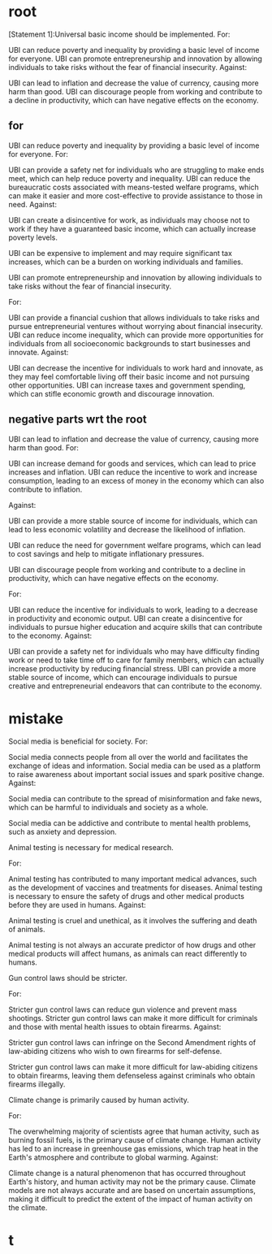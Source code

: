 

# root
[Statement 1]:Universal basic income should be implemented.
For:

UBI can reduce poverty and inequality by providing a basic level of income for everyone.
UBI can promote entrepreneurship and innovation by allowing individuals to take risks without the fear of financial insecurity.
Against:

UBI can lead to inflation and decrease the value of currency, causing more harm than good.
UBI can discourage people from working and contribute to a decline in productivity, which can have negative effects on the economy.



## for

UBI can reduce poverty and inequality by providing a basic level of income for everyone.
For:

UBI can provide a safety net for individuals who are struggling to make ends meet, which can help reduce poverty and inequality.
UBI can reduce the bureaucratic costs associated with means-tested welfare programs, which can make it easier and more cost-effective to provide assistance to those in need.
Against:

UBI can create a disincentive for work, as individuals may choose not to work if they have a guaranteed basic income, which can actually increase poverty levels.

UBI can be expensive to implement and may require significant tax increases, which can be a burden on working individuals and families.

UBI can promote entrepreneurship and innovation by allowing individuals to take risks without the fear of financial insecurity.

For:

UBI can provide a financial cushion that allows individuals to take risks and pursue entrepreneurial ventures without worrying about financial insecurity.
UBI can reduce income inequality, which can provide more opportunities for individuals from all socioeconomic backgrounds to start businesses and innovate.
Against:

UBI can decrease the incentive for individuals to work hard and innovate, as they may feel comfortable living off their basic income and not pursuing other opportunities.
UBI can increase taxes and government spending, which can stifle economic growth and discourage innovation.

## negative parts wrt the root
UBI can lead to inflation and decrease the value of currency, causing more harm than good.
For:

UBI can increase demand for goods and services, which can lead to price increases and inflation.
UBI can reduce the incentive to work and increase consumption, leading to an excess of money in the economy which can also contribute to inflation.

Against:

UBI can provide a more stable source of income for individuals, which can lead to less economic volatility and decrease the likelihood of inflation.

UBI can reduce the need for government welfare programs, which can lead to cost savings and help to mitigate inflationary pressures.

UBI can discourage people from working and contribute to a decline in productivity, which can have negative effects on the economy.

For:

UBI can reduce the incentive for individuals to work, leading to a decrease in productivity and economic output.
UBI can create a disincentive for individuals to pursue higher education and acquire skills that can contribute to the economy.
Against:

UBI can provide a safety net for individuals who may have difficulty finding work or need to take time off to care for family members, which can actually increase productivity by reducing financial stress.
UBI can provide a more stable source of income, which can encourage individuals to pursue creative and entrepreneurial endeavors that can contribute to the economy.



# mistake

Social media is beneficial for society.
For:

Social media connects people from all over the world and facilitates the exchange of ideas and information.
Social media can be used as a platform to raise awareness about important social issues and spark positive change.
Against:

Social media can contribute to the spread of misinformation and fake news, which can be harmful to individuals and society as a whole.

Social media can be addictive and contribute to mental health problems, such as anxiety and depression.

Animal testing is necessary for medical research.

For:

Animal testing has contributed to many important medical advances, such as the development of vaccines and treatments for diseases.
Animal testing is necessary to ensure the safety of drugs and other medical products before they are used in humans.
Against:

Animal testing is cruel and unethical, as it involves the suffering and death of animals.

Animal testing is not always an accurate predictor of how drugs and other medical products will affect humans, as animals can react differently to humans.

Gun control laws should be stricter.

For:

Stricter gun control laws can reduce gun violence and prevent mass shootings.
Stricter gun control laws can make it more difficult for criminals and those with mental health issues to obtain firearms.
Against:

Stricter gun control laws can infringe on the Second Amendment rights of law-abiding citizens who wish to own firearms for self-defense.

Stricter gun control laws can make it more difficult for law-abiding citizens to obtain firearms, leaving them defenseless against criminals who obtain firearms illegally.

Climate change is primarily caused by human activity.

For:

The overwhelming majority of scientists agree that human activity, such as burning fossil fuels, is the primary cause of climate change.
Human activity has led to an increase in greenhouse gas emissions, which trap heat in the Earth's atmosphere and contribute to global warming.
Against:

Climate change is a natural phenomenon that has occurred throughout Earth's history, and human activity may not be the primary cause.
Climate models are not always accurate and are based on uncertain assumptions, making it difficult to predict the extent of the impact of human activity on the climate.






# t
